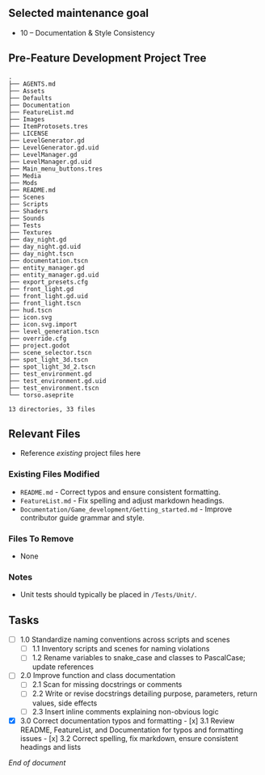 ## Selected maintenance goal
- 10 – Documentation & Style Consistency

## Pre-Feature Development Project Tree
```text
.
├── AGENTS.md
├── Assets
├── Defaults
├── Documentation
├── FeatureList.md
├── Images
├── ItemProtosets.tres
├── LICENSE
├── LevelGenerator.gd
├── LevelGenerator.gd.uid
├── LevelManager.gd
├── LevelManager.gd.uid
├── Main_menu_buttons.tres
├── Media
├── Mods
├── README.md
├── Scenes
├── Scripts
├── Shaders
├── Sounds
├── Tests
├── Textures
├── day_night.gd
├── day_night.gd.uid
├── day_night.tscn
├── documentation.tscn
├── entity_manager.gd
├── entity_manager.gd.uid
├── export_presets.cfg
├── front_light.gd
├── front_light.gd.uid
├── front_light.tscn
├── hud.tscn
├── icon.svg
├── icon.svg.import
├── level_generation.tscn
├── override.cfg
├── project.godot
├── scene_selector.tscn
├── spot_light_3d.tscn
├── spot_light_3d_2.tscn
├── test_environment.gd
├── test_environment.gd.uid
├── test_environment.tscn
└── torso.aseprite

13 directories, 33 files
```

## Relevant Files
- Reference *existing* project files here


### Existing Files Modified
- `README.md` - Correct typos and ensure consistent formatting.
- `FeatureList.md` - Fix spelling and adjust markdown headings.
- `Documentation/Game_development/Getting_started.md` - Improve contributor guide grammar and style.

### Files To Remove
- None

### Notes
- Unit tests should typically be placed in `/Tests/Unit/`.

## Tasks

- [ ] 1.0 Standardize naming conventions across scripts and scenes
	- [ ] 1.1 Inventory scripts and scenes for naming violations
	- [ ] 1.2 Rename variables to snake_case and classes to PascalCase; update references
- [ ] 2.0 Improve function and class documentation
	- [ ] 2.1 Scan for missing docstrings or comments
	- [ ] 2.2 Write or revise docstrings detailing purpose, parameters, return values, side effects
	- [ ] 2.3 Insert inline comments explaining non-obvious logic
- [x] 3.0 Correct documentation typos and formatting
       - [x] 3.1 Review README, FeatureList, and Documentation for typos and formatting issues
       - [x] 3.2 Correct spelling, fix markdown, ensure consistent headings and lists

*End of document*
